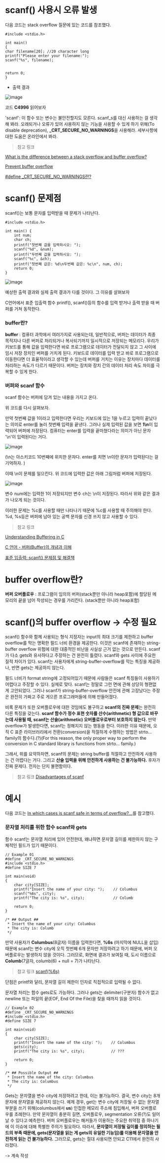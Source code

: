 # scanf() 사용시 오류 발생

다음 코드는 stack overflow 질문에 있는 코드를 참조했다. 
```
#include <stdio.h>

int main()
{
char filename[20]; //20 character long
printf("Please enter your filename:");
scanf("%s", filename);


return 0;
}
```

- 출력 결과

![image](https://github.com/sseinn/myTIL/assets/143159192/be4380c9-0f59-4165-bcc2-625a7997df71)

코드 **C4996** 읽어보자

'scanf': 이 함수 또는 변수는 불안전할지도 모른다. scanf_s를 대신 사용하는 걸 생각해 봐라. 오래되거나 오류가 있어 사용하지 않는 기능을 사용할 수 있게 하기 위해(To disable deprecation), **_CRT_SECURE_NO_WARNINGS**을 사용해라. 세부사항에 대한 도움은 온라인에서 봐라. 

> 참고 링크

[What is the difference between a stack overflow and buffer overflow?](https://stackoverflow.com/questions/1120575/what-is-the-difference-between-a-stack-overflow-and-buffer-overflow)

[Prevent buffer overflow](https://stackoverflow.com/questions/53017517/prevent-buffer-overflow)

[#define _CRT_SECURE_NO_WARNINGS란?](https://github.com/sseinn/myTIL/blob/main/2023-09-16.md)


# scanf() 문제점

scanf()는 보통 문자를 입력받을 때 문제가 나타난다.

```
#include <stdio.h>

int main() {
	int num; 
	char ch;
	printf("첫번째 값을 입력하시오: ");
    scanf("%d", &num);
	printf("두번째 값을 입력하시오: ");
    scanf("%c", &ch);
	printf("첫번째 값은: %d\n두번째 값은: %c\n", num, ch);
	return 0;
}
```

![image](https://github.com/sseinn/myTIL/assets/143159192/5f80948b-876b-4a12-a4e6-3e9fcd8969cd)


예상한 출력 결과와 실제 출력 결과가 다를 것이다. 그 이유를 살펴보자

C언어에서 표준 입출력 함수 printf(), scanf()등의 함수를 입력 받거나 출력 받을 때 버퍼를 거쳐 동작한다. 


### buffer란? 

**buffer** : 컴퓨터 과학에서 여러가지로 사용되는데, 일반적으로, 버퍼는 데이터가 최종 목적지나 다른 버퍼로 처리되거나 복사되기까지 일시적으로 저장되는 메모리다. 우리가 키보드를 통해 값을 입력한다면 바로 프로그램으로 데이터가 전달되지 않고 그 사이에 임시 저장 장치인 버퍼를 거치게 된다. 키보드로 데이터를 입력 받고 바로 프로그램으로 이동한다면 더 효율적이라고 생각할 수 있는데 버퍼를 거치는 이유는 장치마다 데이터를 처리하는 속도가 다르기 때문이다. 버퍼는 장치와 장치 간의 데이터 처리 속도 차이를 극복할 수 있게 한다.


### 버퍼와 scanf 함수

scanf 함수는 버퍼에 담겨 있는 내용을 가지고 온다.


위 코드를 다시 살펴보자. 

만약 첫번째 값을 1이라고 입력한다면 우리는 키보드에 있는 1을 누르고 입력이 끝났다는 의미로 enter를 눌러 첫번째 입력을 끝낸다. 그러나 실제 입력된 값을 보면 **1\n**이 입력되어 버퍼에 저장된다. 컴퓨터는 enter를 입력을 끝마쳤다라는 의미가 아닌 문자 '\n'이 입력된다는 거다. 

![image](https://github.com/sseinn/myTIL/assets/143159192/10040e98-4d82-459b-a6a3-3e5615308474)

(\n는 아스키코드 10번째에 위치한 문자다. enter를 치면 \n이란 문자가 입력된다는 걸 기억하자. )

이때 \n이 문제를 일으킨다. 위 코드에 입력한 값은 아래 그림처럼 버퍼에 저장된다. 

![image](https://github.com/sseinn/myTIL/assets/143159192/ef46d762-6f07-473c-b0ea-828c5340ff49)

변수 num에는 입력한 1이 저장되지만 변수 ch는 \n이 저장된다. 따라서 위와 같은 결과가 나오게 되는 것이다. 

이러한 문제는 %c를 사용할 때만 나타나기 때문에 %c를 사용할 때 주의해야 한다. %d, %s등은 버퍼에 남아 있는 공백 문자를 신경 쓰지 않고 사용할 수 있다. 


> 참고 링크

[Understanding Buffering in C](https://stackoverflow.com/questions/27993971/understanding-buffering-in-c)

[C 언어 - 버퍼(Buffer)의 개념과 이해](https://blog-of-gon.tistory.com/199)

[표준 입출력: scanf() 문제점 및 해결책](https://blog.naver.com/jelly_doggy/222550180732)



# buffer overflow란? 

**버퍼 오버플로우** : 프로그램이 임의의 버퍼(stack뿐만 아니라 heap포함)에 할당된 메모리의 끝을 넘어 작성되는 경우를 가리킨다. (stack뿐만 아니라 heap포함)



# scanf()의 buffer overflow -> 수정 필요

scanf() 함수와 함께 사용되는 형식 지정자는 input의 최대 크기를 제한하고 buffer overflow를 막는 명확한 필드 너비 환경을 제공한다. 이것은 scanf에 존재하는 string-buffer overflow 위험에 대한 대중적인 비난을 사실상 근거 없는 것으로 만든다. scanf가 다소 gets와 유사하다고 주장하는 건 완전히 틀렸다. scanf와 gets 사이에 주요한 질적 차이가 있다. scanf는 사용자에게 string-buffer-overflow를 막는 특징을 제공하나, 반면 gets는 제공하지 않는다. 

필드 너비가 format string에 고정되어있기 때문에 사람들은 scanf 특징들이 사용하기 어렵다고 주장할 수 있다. 실제로 맞다. scanf는 정말로 그런 면에 관해 상당히 형편없게 고안되었다. 그러나 scanf가 string-buffer-overflow 안전에 관해 고장났다는 주장은 완전히 가짜고 주로 게으른 프로그래머들에 의해 만들어졌다. 

비록 문제가 또한 오버플로우에 대한 것임에도 불구하고 **scanf의 진짜 문제**는 완전히 다른 특징을 갖는다. **scanf 함수가 정수 표현 숫자를 산수(arithmetic) 형 값으로 바꾸는데 사용될 때, scanf는 산술(arithmetic) 오버플로우로부터 보호하지 않는다.** 만약 overflow가 발생한다면, scanf는 정해지지 않는 행동을 한다. 이러한 이유 때문에, 오직 C 표준 라이브러리에서 전환(conversion)을 적절하게 수행하는 방법은 strto... family의 함수다.(?)(For this reason, the only proper way to perform the conversion in C standard library is functions from strto... family.)

그래서, 위를 요약하자면, scanf의 문제는 string buffer를 적절하고 안전하게 사용하는 건 어렵다는 거다. 그리고 **산술 입력을 위해 안전하게 사용하는 건 불가능하다.** 후자가 진짜 문제다. 전자는 단지 불편함이다. 

> 참고 링크 [Disadvantages of scanf](https://stackoverflow.com/questions/2430303/disadvantages-of-scanf)



# 예시

다음 코드는 [In which cases is scanf safe in terms of overflow?...](https://stackoverflow.com/questions/71117914/in-which-cases-is-scanf-safe-in-terms-of-overflow-and-in-which-cases-must-it-ne)를 참고했다. 


### 문자열 처리를 위한 함수 scanf와 gets

함수 scanf는 문자열 처리에 있어 안전한데, 왜냐하면 문자열 길이를 제한하지 않는 구체적인 필드가 있기 때문이다. 

```
// Example 01
#define _CRT_SECURE_NO_WARNINGS
#include <stdio.h>
#define SIZE 7

int main(void)
{
    char city[SIZE];
    printf("Insert the name of your city: ");    // Columbus
    scanf("%6s", city);
    printf("The city is: %s", city);             // Columb

    return 0;
}

/* ## Output ##
 * Insert the name of your city: Columbus
 * The city is: Columb
 */
```

만약 사용자가 **Columbus**(8글자) 이름을 입력한다면, **%6s** (마지막에 NULL을 삽입)때문에 scanf는 변수 city에 오직 첫번째 6개 문자만 저장하려고 하기 때문에, 버퍼 오버플로우는 발생하지 않을 것이다. 그러므로, 화면에 결과가 보여질 때, 도시 이름으로 **Columb**(7글자, columb(6) + null = 7)가 나타난다. 

> 참고 링크 [scanf(%6s)](https://www.inflearn.com/questions/25484/scanf-6s)

단점은 printf와 달리, 문자열 길이 제한이 인자로 직접적으로 입력될 수 없다. 

문자열 처리는 함수 gets로도 가능하다. 그러나 gets는 delimiter(구분자) 함수가 없고 newline 또는 파일의 끝(EOF, End Of the File)을 찾을 때까지 읽을 것이다. 

```
// Example 02
#define _CRT_SECURE_NO_WARNINGS
#include <stdio.h>
#define SIZE 7

int main(void)
{
    char city[SIZE];
    printf("Insert the name of the city: ");    // Columbus
    gets(city);
    printf("The city is: %s", city);            // ???

    return 0;
}

/* ## Possible Output ##
 * Insert the name of the city: Columbus
 * The city is: Columbus
 */
```

Gets는 문자열을 변수 city에 저장하려고 한데, 이는 불가능하다. 결국, 변수 city는 8개 문자에 문자열을 제공하지 않는다. 예제 경우, get는 변수 city에 저장될 수 없는 문자열 부분을 쓰기 위해(columbus에서 **us**) 인접한 메모리 주소에 침입해서, 버퍼 오버플로우를 초례한다. 만약 문자열이 충분히 길면, 오버플로우, segmentation 오류(?)도 일어날 수 있다고 예측한다. 버퍼 오버플로우는 해커들가 이용하는 주요한 취약점 중 하나기에 이 이슈에 대해 특별한 주의가 필요하다. 따라서, **문자열이 저장될 길이를 정의하는 필드의 부족 때문에, gets(문자열을 읽는 게 gets의 유일한 기능임)를 이용해 문자열을 안전하게 읽는 건 불가능하다.** 그러므로, gets는 절대 사용되면 안되고 C11에서 완전히 사라졌다. 

-> 계속 작성



